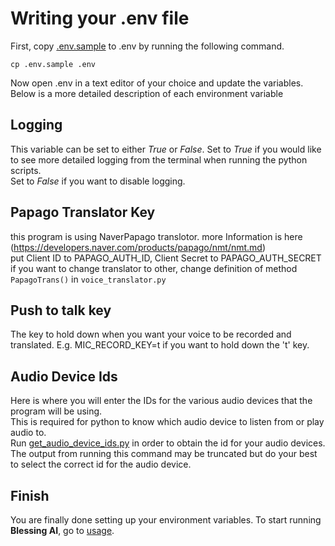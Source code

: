 # Writing your .env file

First, copy [.env.sample](../.env.sample) to .env by running the following command.

```cp .env.sample .env```

Now open .env in a text editor of your choice and update the variables. Below is a more detailed description of each environment variable

## Logging 

This variable can be set to either _True_ or _False_. Set to _True_ if you would like to see more detailed logging from the terminal when running the python scripts.  
Set to _False_ if you want to disable logging.


## Papago Translator Key

this program is using NaverPapago translotor. more Information is here (https://developers.naver.com/products/papago/nmt/nmt.md)  
put Client ID to PAPAGO_AUTH_ID, Client Secret to PAPAGO_AUTH_SECRET  
if you want to change translator to other, change definition of method `PapagoTrans()` in `voice_translator.py`  

## Push to talk key

The key to hold down when you want your voice to be recorded and translated. E.g. MIC_RECORD_KEY=t if you want to hold down the 't' key.

## Audio Device Ids

Here is where you will enter the IDs for the various audio devices that the program will be using.  
This is required for python to know which audio device to listen from or play audio to.  
Run [get_audio_device_ids.py](../src/modules/get_audio_device_ids.py) in order to obtain the id for your audio devices.  
The output from running this command may be truncated but do your best to select the correct id for the audio device.  

<!-- ## Voicevox Settings

Choose which speaker to use from Voicevox by updating VOICE_ID. 
Send a curl request to get a list of all speaker IDs and their corresponding speakers.
Replace <VOICEVOX_BASE_URL> with the url that Voicevox is hosted at.

```curl <VOICEVOX_BASE_URL>/speakers```

Feel free to adjust the scaling of the speaker's volume, speed or intonation as well.

## Subtitle Settings

RECORD_TIMEOUT is the max number of seconds for [Audio Subtitler](../src/subtitler.py) to listen for before passing the audio to Whisper.

PHRASE_TIMEOUT is the max number of seconds between subtitles before starting a new one.

REQUEST_TIMEOUT is the max number of seconds to wait for a translation response from Whisper before dropping the request.
This is useful if you do not want old subtitles that took too long to process to overwrite current ones.

OFFSET_X and OFFSET_Y is the number of pixels from the bottom middle of the screen for subtitles to be displayed.

SUBTITLE_FONT_SIZE and SUBTITLE_COLOR is self explanatory.

SUBTITLE_BG_COLOR is the background color of your subtitles

SACRIFICIAL_COLOR is the color that will be considered transparent. This is for the subtitles to appear without python's tkinter window showing up and blocking the screen.

SACRIFICIAL_COLOR can be set to the same color as SUBTITLE_BG_COLOR so that subtitles will not have a background color.
SUBTITLE_COLOR shouldn't be set to the same color as SACRIFICIAL_COLOR as this will cause your subtitles to be invisible.
 -->
 
## Finish

You are finally done setting up your environment variables. To start running **Blessing AI**, go to [usage](../README.md#Usage).
